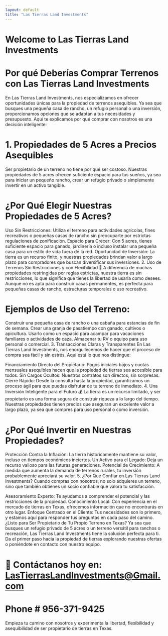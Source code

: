 ```yaml
---
layout: default
title: "Las Tierras Land Investments"
---
```


# Welcome to Las Tierras Land Investments

# Por qué Deberías Comprar Terrenos con Las Tierras Land Investments 
En Las Tierras Land Investments, nos especializamos en ofrecer oportunidades únicas para la propiedad de terrenos asequibles. Ya sea que busques una pequeña casa de rancho, un refugio personal o una inversión, proporcionamos opciones que se adaptan a tus necesidades y presupuesto. Aquí te explicamos por qué comprar con nosotros es una decisión inteligente:

# 1. Propiedades de 5 Acres a Precios Asequibles 
Ser propietario de un terreno no tiene por qué ser costoso. Nuestras propiedades de 5 acres ofrecen suficiente espacio para tus sueños, ya sea para iniciar un pequeño rancho, crear un refugio privado o simplemente invertir en un activo tangible.

# ¿Por Qué Elegir Nuestras Propiedades de 5 Acres?
Uso Sin Restricciones: Utiliza el terreno para actividades agrícolas, fines recreativos o pequeñas casas de rancho sin preocuparte por estrictas regulaciones de zonificación.
Espacio para Crecer: Con 5 acres, tienes suficiente espacio para ganado, jardinería o incluso instalar una pequeña casa para un estilo de vida fuera de la red.
Oportunidad de Inversión: La tierra es un recurso finito, y nuestras propiedades brindan valor a largo plazo para compradores que buscan diversificar sus inversiones.
2. Uso de Terrenos Sin Restricciones y con Flexibilidad 🐄
A diferencia de muchas propiedades restringidas por reglas estrictas, nuestra tierra es sin restricciones, lo que significa que tienes la libertad de usarla como desees. Aunque no es apta para construir casas permanentes, es perfecta para pequeñas casas de rancho, estructuras temporales o uso recreativo.

# Ejemplos de Uso del Terreno:
Construir una pequeña casa de rancho o una cabaña para estancias de fin de semana.
Crear una granja de pasatiempo con ganado, cultivos o apicultura.
Usarlo como un espacio para acampar para vacaciones familiares o actividades de caza.
Almacenar tu RV o equipo para uso personal o comercial.
3. Transacciones Claras y Transparentes 
En Las Tierras Land Investments, nos enorgullecemos de hacer que el proceso de compra sea fácil y sin estrés. Aquí está lo que nos distingue:

Financiamiento Directo del Propietario: Pagos iniciales bajos y cuotas mensuales asequibles hacen que la propiedad de tierras sea accesible para todos.
Sin Cargos Ocultos: Nuestros contratos son directos, sin sorpresas.
Cierre Rápido: Desde la consulta hasta la propiedad, garantizamos un proceso ágil para que puedas disfrutar de tu terreno de inmediato.
4. Una Inversión Inteligente para el Futuro 💰
La tierra es un recurso limitado, y ser propietario es una forma segura de construir riqueza a lo largo del tiempo. Nuestras propiedades tienen precios que aseguran un excelente valor a largo plazo, ya sea que compres para uso personal o como inversión.

# ¿Por Qué Invertir en Nuestras Propiedades?
Protección Contra la Inflación: La tierra históricamente mantiene su valor, incluso en tiempos económicos inciertos.
Un Activo para el Legado: Deja un recurso valioso para las futuras generaciones.
Potencial de Crecimiento: A medida que aumenta la demanda de terrenos rurales, tu inversión probablemente apreciará su valor.
5. ¿Por Qué Confiar en Las Tierras Land Investments? 
Cuando compras con nosotros, no solo adquieres un terreno, sino que también obtienes un socio confiable que valora tu satisfacción.

Asesoramiento Experto: Te ayudamos a comprender el potencial y las restricciones de la propiedad.
Conocimiento Local: Con experiencia en el mercado de tierras en Texas, ofrecemos información que no encontrarás en otro lugar.
Enfoque Centrado en el Cliente: Tus necesidades son lo primero, y estamos aquí para responder tus preguntas en cada paso del camino.
¿Listo para Ser Propietario de Tu Propio Terreno en Texas?
Ya sea que busques un refugio privado de 5 acres o un terreno versátil para ranchos o recreación, Las Tierras Land Investments tiene la solución perfecta para ti. Da el primer paso hacia la propiedad de tierras explorando nuestras ofertas o poniéndote en contacto con nuestro equipo.

# 📧 Contáctanos hoy en: LasTierrasLandInvestments@Gmail.com
# Phone # 956-371-9425

Empieza tu camino con nosotros y experimenta la libertad, flexibilidad y asequibilidad de ser propietario de tierras en Texas. 
